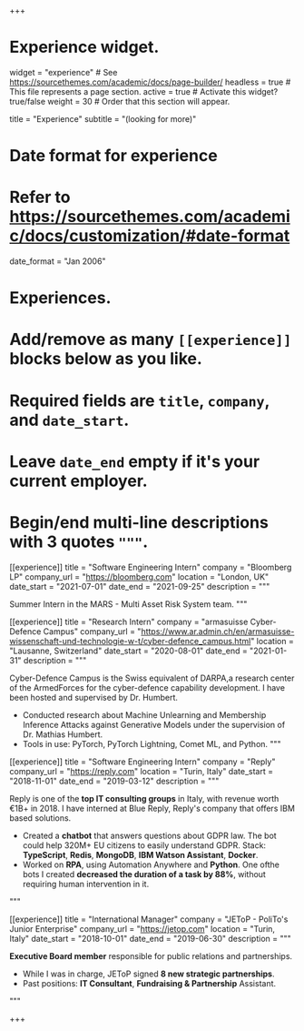 +++
# Experience widget.
widget = "experience"  # See https://sourcethemes.com/academic/docs/page-builder/
headless = true  # This file represents a page section.
active = true  # Activate this widget? true/false
weight = 30  # Order that this section will appear.

title = "Experience"
subtitle = "(looking for more)"

# Date format for experience
#   Refer to https://sourcethemes.com/academic/docs/customization/#date-format
date_format = "Jan 2006"

# Experiences.
#   Add/remove as many `[[experience]]` blocks below as you like.
#   Required fields are `title`, `company`, and `date_start`.
#   Leave `date_end` empty if it's your current employer.
#   Begin/end multi-line descriptions with 3 quotes `"""`.
[[experience]]
  title = "Software Engineering Intern"
  company = "Bloomberg LP"
  company_url = "https://bloomberg.com"
  location = "London, UK"
  date_start = "2021-07-01"
  date_end = "2021-09-25"
  description = """

  Summer Intern in the MARS - Multi Asset Risk System team.
  """

[[experience]]
  title = "Research Intern"
  company = "armasuisse Cyber-Defence Campus"
  company_url = "https://www.ar.admin.ch/en/armasuisse-wissenschaft-und-technologie-w-t/cyber-defence_campus.html"
  location = "Lausanne, Switzerland"
  date_start = "2020-08-01"
  date_end = "2021-01-31"
  description = """

  Cyber-Defence Campus is the Swiss equivalent of DARPA,a research center of the ArmedForces for the cyber-defence capability development. I have been hosted and supervised by Dr. Humbert.

  * Conducted research about Machine Unlearning and Membership Inference Attacks against Generative Models under the supervision of Dr. Mathias Humbert.
  * Tools in use: PyTorch, PyTorch Lightning, Comet ML, and Python.
  """

[[experience]]
  title = "Software Engineering Intern"
  company = "Reply"
  company_url = "https://reply.com"
  location = "Turin, Italy"
  date_start = "2018-11-01"
  date_end = "2019-03-12"
  description = """

  Reply is one of the **top IT consulting groups** in Italy, with revenue worth €1B+ in 2018. I have interned at Blue Reply, Reply's company that offers IBM based solutions.
  
  * Created a **chatbot** that answers questions about GDPR law. The bot could help 320M+ EU citizens to easily understand GDPR. Stack: **TypeScript**, **Redis**, **MongoDB**, **IBM Watson Assistant**, **Docker**.
  * Worked on **RPA**, using Automation Anywhere and **Python**. One ofthe bots I created **decreased the duration of a task by 88%**, without requiring human intervention in it.

  """

[[experience]]
  title = "International Manager"
  company = "JEToP - PoliTo's Junior Enterprise"
  company_url = "https://jetop.com"
  location = "Turin, Italy"
  date_start = "2018-10-01"
  date_end = "2019-06-30"
  description = """

  **Executive Board member** responsible for public relations and partnerships.

  * While I was in charge, JEToP signed **8 new strategic partnerships**.
  * Past positions: **IT Consultant**, **Fundraising & Partnership** Assistant.

  """

+++
